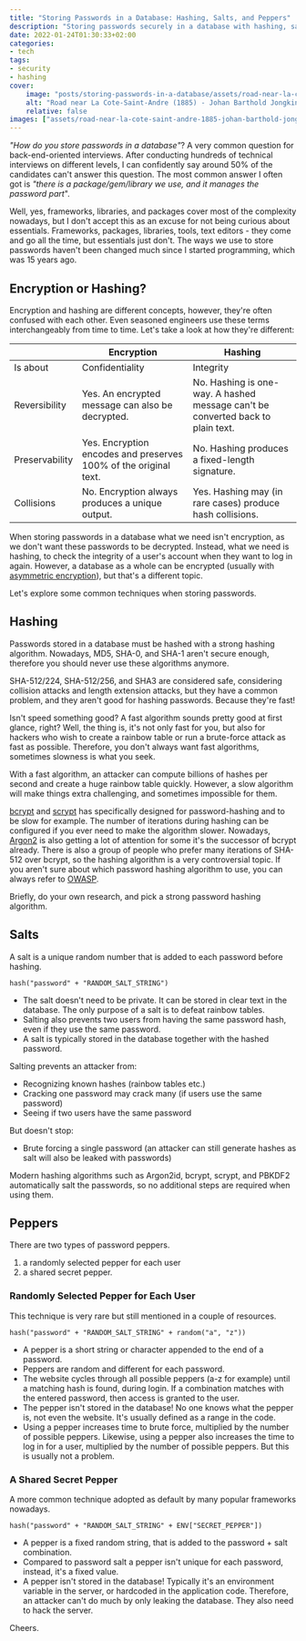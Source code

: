 ```yaml
---
title: "Storing Passwords in a Database: Hashing, Salts, and Peppers"
description: "Storing passwords securely in a database with hashing, salts, and peppers."
date: 2022-01-24T01:30:33+02:00
categories:
- tech
tags:
- security
- hashing
cover:
    image: "posts/storing-passwords-in-a-database/assets/road-near-la-cote-saint-andre-1885-johan-barthold-jongkind.jpg"
    alt: "Road near La Cote-Saint-Andre (1885) - Johan Barthold Jongkind"
    relative: false
images: ["assets/road-near-la-cote-saint-andre-1885-johan-barthold-jongkind.jpg"]
---
```


_"How do you store passwords in a database"_? A very common question for back-end-oriented interviews. After conducting
hundreds of technical interviews on different levels, I can confidently say around 50% of the candidates can't answer
this question. The most common answer I often got is
_"there is a package/gem/library we use, and it manages the password part_".

Well, yes, frameworks, libraries, and packages cover most of the complexity nowadays, but I don't accept this as an
excuse for not being curious about essentials. Frameworks, packages, libraries, tools, text editors - they come and go
all the time, but essentials just don't. The ways we use to store passwords haven't been changed much since I started
programming, which was 15 years ago.

## Encryption or Hashing?

Encryption and hashing are different concepts, however, they're often confused with each other. Even seasoned engineers
use these terms interchangeably from time to time. Let's take a look at how they're different:

|                | Encryption                                                       | Hashing                                                                         |
|----------------|------------------------------------------------------------------|---------------------------------------------------------------------------------|
| Is about       | Confidentiality                                                  | Integrity                                                                       |
| Reversibility  | Yes. An encrypted message can also be decrypted.                 | No. Hashing is one-way. A hashed message can't be converted back to plain text. |
| Preservability | Yes. Encryption encodes and preserves 100% of the original text. | No. Hashing produces a fixed-length signature.                                  |
| Collisions     | No. Encryption always produces a unique output.                  | Yes. Hashing may (in rare cases) produce hash collisions.                       |

When storing passwords in a database what we need isn't encryption, as we don't want these passwords to be decrypted.
Instead, what we need is hashing, to check the integrity of a user's account when they want to log in again. However,
a database as a whole can be encrypted (usually with
[asymmetric encryption](https://www.mysql.com/products/enterprise/encryption.html)), but that's a different topic.

Let's explore some common techniques when storing passwords.

## Hashing

Passwords stored in a database must be hashed with a strong hashing algorithm. Nowadays, MD5, SHA-0, and SHA-1 aren't
secure enough, therefore you should never use these algorithms anymore.

SHA-512/224, SHA-512/256, and SHA3 are considered safe, considering collision attacks and length extension attacks,
but they have a common problem, and they aren't good for hashing passwords. Because they're fast!

Isn't speed something good? A fast algorithm sounds pretty good at first glance, right? Well, the thing is, it's not
only fast for you, but also for hackers who wish to create a rainbow table or run a brute-force attack as fast as
possible. Therefore, you don't always want fast algorithms, sometimes slowness is what you seek.

With a fast algorithm, an attacker can compute billions of hashes per second and create a huge rainbow table quickly.
However, a slow algorithm will make things extra challenging, and sometimes impossible for them.

[bcrypt](https://en.wikipedia.org/wiki/Bcrypt) and [scrypt](https://en.wikipedia.org/wiki/Scrypt) has specifically
designed for password-hashing and to be slow for example. The number of iterations during hashing can be configured if
you ever need to make the algorithm slower. Nowadays, [Argon2](https://en.wikipedia.org/wiki/Argon2) is also getting a
lot of attention for some it's the successor of bcrypt already. There is also a group of people who prefer many
iterations of SHA-512 over bcrypt, so the hashing algorithm is a very controversial topic. If you aren't sure about
which password hashing algorithm to use, you can always refer to
[OWASP](https://cheatsheetseries.owasp.org/cheatsheets/Password_Storage_Cheat_Sheet.html).

Briefly, do your own research, and pick a strong password hashing algorithm.

## Salts

A salt is a unique random number that is added to each password before hashing.

  ```
  hash("password" + "RANDOM_SALT_STRING")
  ```

- The salt doesn't need to be private. It can be stored in clear text in the database. The only purpose of a salt is to
  defeat rainbow tables.
- Salting also prevents two users from having the same password hash, even if they use the same password.
- A salt is typically stored in the database together with the hashed password.

Salting prevents an attacker from:
  - Recognizing known hashes (rainbow tables etc.)
  - Cracking one password may crack many (if users use the same password)
  - Seeing if two users have the same password

But doesn't stop:
  - Brute forcing a single password (an attacker can still generate hashes as salt will also be leaked with passwords)

Modern hashing algorithms such as Argon2id, bcrypt, scrypt, and PBKDF2 automatically salt the passwords, so no
additional steps are required when using them.

## Peppers

There are two types of password peppers.

1. a randomly selected pepper for each user
2. a shared secret pepper.

### Randomly Selected Pepper for Each User

This technique is very rare but still mentioned in a couple of resources.

  ```
  hash("password" + "RANDOM_SALT_STRING" + random("a", "z"))
  ```

- A pepper is a short string or character appended to the end of a password.
- Peppers are random and different for each password.
- The website cycles through all possible peppers (a-z for example) until a matching hash is found, during login. If
  a combination matches with the entered password, then access is granted to the user.
- The pepper isn't stored in the database! No one knows what the pepper is, not even the website. It's usually defined
  as a range in the code.
- Using a pepper increases time to brute force, multiplied by the number of possible peppers. Likewise, using a pepper
  also increases the time to log in for a user, multiplied by the number of possible peppers. But this is usually not a
  problem.

### A Shared Secret Pepper

A more common technique adopted as default by many popular frameworks nowadays.

  ```
  hash("password" + "RANDOM_SALT_STRING" + ENV["SECRET_PEPPER"])
  ```

- A pepper is a fixed random string, that is added to the password + salt combination.
- Compared to password salt a pepper isn't unique for each password, instead, it's a fixed value.
- A pepper isn't stored in the database! Typically it's an environment variable in the server, or hardcoded in the
  application code. Therefore, an attacker can't do much by only leaking the database. They also need to hack the
  server.

Cheers.
